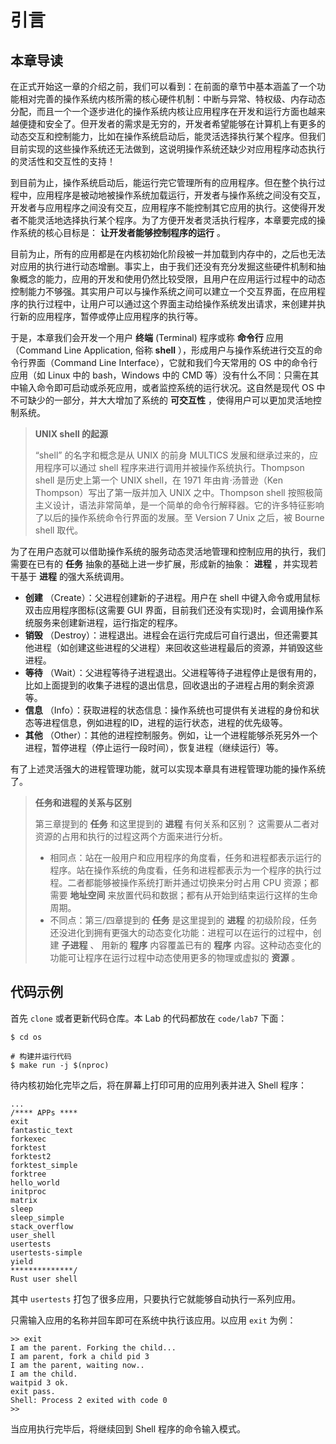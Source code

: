 # 引言

## 本章导读

在正式开始这一章的介绍之前，我们可以看到：在前面的章节中基本涵盖了一个功能相对完善的操作系统内核所需的核心硬件机制：中断与异常、特权级、内存动态分配，而且一个一个逐步进化的操作系统内核让应用程序在开发和运行方面也越来越便捷和安全了。但开发者的需求是无穷的，开发者希望能够在计算机上有更多的动态交互和控制能力，比如在操作系统启动后，能灵活选择执行某个程序。但我们目前实现的这些操作系统还无法做到，这说明操作系统还缺少对应用程序动态执行的灵活性和交互性的支持！

到目前为止，操作系统启动后，能运行完它管理所有的应用程序。但在整个执行过程中，应用程序是被动地被操作系统加载运行，开发者与操作系统之间没有交互，开发者与应用程序之间没有交互，应用程序不能控制其它应用的执行。这使得开发者不能灵活地选择执行某个程序。为了方便开发者灵活执行程序，本章要完成的操作系统的核心目标是： **让开发者能够控制程序的运行** 。

目前为止，所有的应用都是在内核初始化阶段被一并加载到内存中的，之后也无法对应用的执行进行动态增删。事实上，由于我们还没有充分发掘这些硬件机制和抽象概念的能力，应用的开发和使用仍然比较受限，且用户在应用运行过程中的动态控制能力不够强。其实用户可以与操作系统之间可以建立一个交互界面，在应用程序的执行过程中，让用户可以通过这个界面主动给操作系统发出请求，来创建并执行新的应用程序，暂停或停止应用程序的执行等。

于是，本章我们会开发一个用户 **终端** (Terminal) 程序或称 **命令行** 应用（Command Line Application, 俗称 **shell** ），形成用户与操作系统进行交互的命令行界面（Command Line Interface），它就和我们今天常用的 OS 中的命令行应用（如 Linux 中的 bash，Windows 中的 CMD 等）没有什么不同：只需在其中输入命令即可启动或杀死应用，或者监控系统的运行状况。这自然是现代 OS 中不可缺少的一部分，并大大增加了系统的 **可交互性** ，使得用户可以更加灵活地控制系统。

> **UNIX shell 的起源**
>
> “shell” 的名字和概念是从 UNIX 的前身 MULTICS 发展和继承过来的，应用程序可以通过 shell 程序来进行调用并被操作系统执行。Thompson shell 是历史上第一个 UNIX shell，在 1971 年由肯·汤普逊（Ken Thompson）写出了第一版并加入 UNIX 之中。Thompson shell 按照极简主义设计，语法非常简单，是一个简单的命令行解释器。它的许多特征影响了以后的操作系统命令行界面的发展。至 Version 7 Unix 之后，被 Bourne shell 取代。

为了在用户态就可以借助操作系统的服务动态灵活地管理和控制应用的执行，我们需要在已有的 **任务** 抽象的基础上进一步扩展，形成新的抽象： **进程** ，并实现若干基于 **进程** 的强大系统调用。

- **创建** （Create）：父进程创建新的子进程。用户在 shell 中键入命令或用鼠标双击应用程序图标(这需要 GUI 界面，目前我们还没有实现)时，会调用操作系统服务来创建新进程，运行指定的程序。
- **销毁** （Destroy）：进程退出。进程会在运行完成后可自行退出，但还需要其他进程（如创建这些进程的父进程）来回收这些进程最后的资源，并销毁这些进程。
- **等待** （Wait）：父进程等待子进程退出。父进程等待子进程停止是很有用的，比如上面提到的收集子进程的退出信息，回收退出的子进程占用的剩余资源等。
- **信息** （Info）：获取进程的状态信息：操作系统也可提供有关进程的身份和状态等进程信息，例如进程的ID，进程的运行状态，进程的优先级等。
- **其他** （Other）：其他的进程控制服务。例如，让一个进程能够杀死另外一个进程，暂停进程（停止运行一段时间），恢复进程（继续运行）等。

有了上述灵活强大的进程管理功能，就可以实现本章具有进程管理功能的操作系统了。

> **任务和进程的关系与区别**
>
> 第三章提到的 **任务** 和这里提到的 **进程** 有何关系和区别？ 这需要从二者对资源的占用和执行的过程这两个方面来进行分析。
>
> - 相同点：站在一般用户和应用程序的角度看，任务和进程都表示运行的程序。站在操作系统的角度看，任务和进程都表示为一个程序的执行过程。二者都能够被操作系统打断并通过切换来分时占用 CPU 资源；都需要 **地址空间** 来放置代码和数据；都有从开始到结束运行这样的生命周期。
> - 不同点：第三/四章提到的 **任务** 是这里提到的 **进程** 的初级阶段，任务还没进化到拥有更强大的动态变化功能：进程可以在运行的过程中，创建 **子进程** 、 用新的 **程序** 内容覆盖已有的 **程序** 内容。这种动态变化的功能可让程序在运行过程中动态使用更多的物理或虚拟的 **资源** 。

## 代码示例

首先 `clone` 或者更新代码仓库。本 Lab 的代码都放在 `code/lab7` 下面：

```shell
$ cd os

# 构建并运行代码
$ make run -j $(nproc)
```

待内核初始化完毕之后，将在屏幕上打印可用的应用列表并进入 Shell 程序：

```
...
/**** APPs ****
exit
fantastic_text
forkexec
forktest
forktest2
forktest_simple
forktree
hello_world
initproc
matrix
sleep
sleep_simple
stack_overflow
user_shell
usertests
usertests-simple
yield
**************/
Rust user shell
```

其中 `usertests` 打包了很多应用，只要执行它就能够自动执行一系列应用。

只需输入应用的名称并回车即可在系统中执行该应用。以应用 `exit` 为例：

```
>> exit
I am the parent. Forking the child...
I am parent, fork a child pid 3
I am the parent, waiting now..
I am the child.
waitpid 3 ok.
exit pass.
Shell: Process 2 exited with code 0
>>
```

当应用执行完毕后，将继续回到 Shell 程序的命令输入模式。